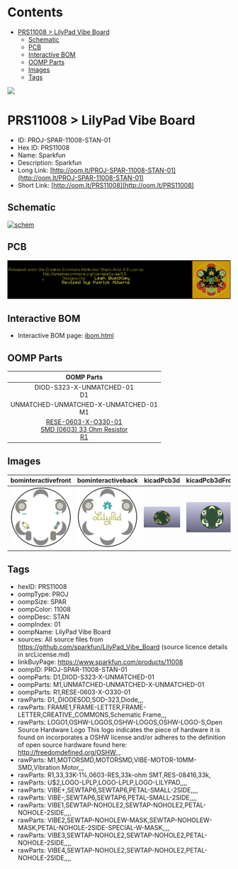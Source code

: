 



Contents
========

* [PRS11008 > LilyPad Vibe Board](#prs11008--lilypad-vibe-board)
	* [Schematic](#schematic)
	* [PCB](#pcb)
	* [Interactive BOM](#interactive-bom)
	* [OOMP Parts](#oomp-parts)
	* [Images](#images)
	* [Tags](#tags)
  
![][im]
# PRS11008 > LilyPad Vibe Board

- ID: PROJ-SPAR-11008-STAN-01
- Hex ID: PRS11008
- Name: Sparkfun
- Description: Sparkfun
- Long Link: [http://oom.lt/PROJ-SPAR-11008-STAN-01](http://oom.lt/PROJ-SPAR-11008-STAN-01)
- Short Link: [http://oom.lt/PRS11008](http://oom.lt/PRS11008)

## Schematic
  
[![schem](eagleSchemImage.png)](eagleSchemImage.png)
## PCB
  
[![pcb](eagleImage.png)](eagleImage.png)
## Interactive BOM

- Interactive BOM page: [ibom.html](https://htmlpreview.github.io/?https://github.com/oomlout/oomlout_OOMP_projects/blob/main/PROJ-SPAR-11008-STAN-01/kicad/bom/ibom.html)

## OOMP Parts
  

|OOMP Parts|
| :---: |
|DIOD-S323-X-UNMATCHED-01<BR>D1|
|UNMATCHED-UNMATCHED-X-UNMATCHED-01<BR>M1|
|[RESE-0603-X-O330-01<br> SMD (0603) 33 Ohm Resistor<br> R1](https://github.com/oomlout/oomlout_OOMP_parts/tree/main/RESE-0603-X-O330-01/)|

## Images
  
  

|bominteractivefront|bominteractiveback|kicadPcb3d|kicadPcb3dFront|kicadPcb3dBack|eagleImage|eagleSchemImage|
| :---: | :---: | :---: | :---: | :---: | :---: | :---: |
|[![bominteractivefront](bomFront_140.png)](bomFront.png)|[![bominteractiveback](bomBack_140.png)](bomBack.png)|[![kicadPcb3d](kicadPcb3d_140.png)](kicadPcb3d.png)|[![kicadPcb3dFront](kicadPcb3dFront_140.png)](kicadPcb3dFront.png)|[![kicadPcb3dBack](kicadPcb3dBack_140.png)](kicadPcb3dBack.png)|[![eagleImage](eagleImage_140.png)](eagleImage.png)|[![eagleSchemImage](eagleSchemImage_140.png)](eagleSchemImage.png)|

## Tags

- hexID: PRS11008
- oompType: PROJ
- oompSize: SPAR
- oompColor: 11008
- oompDesc: STAN
- oompIndex: 01
- oompName: LilyPad Vibe Board
- sources: All source files from https://github.com/sparkfun/LilyPad_Vibe_Board (source licence details in srcLicense.md)
- linkBuyPage: https://www.sparkfun.com/products/11008
- oompID: PROJ-SPAR-11008-STAN-01
- oompParts: D1,DIOD-S323-X-UNMATCHED-01
- oompParts: M1,UNMATCHED-UNMATCHED-X-UNMATCHED-01
- oompParts: R1,RESE-0603-X-O330-01
- rawParts: D1,,DIODESOD,SOD-323,Diode,,,
- rawParts: FRAME1,FRAME-LETTER,FRAME-LETTER,CREATIVE_COMMONS,Schematic Frame,,,
- rawParts: LOGO1,OSHW-LOGOS,OSHW-LOGOS,OSHW-LOGO-S,Open Source Hardware Logo This logo indicates the piece of hardware it is found on incorporates a OSHW license and/or adheres to the definition of open source hardware found here: http://freedomdefined.org/OSHW,,,
- rawParts: M1,MOTORSMD,MOTORSMD,VIBE-MOTOR-10MM-SMD,Vibration Motor,,,
- rawParts: R1,33,33K-1%,0603-RES,33k-ohm SMT,RES-08416,33k,
- rawParts: U$2,LOGO-LPLP,LOGO-LPLP,LOGO-LILYPAD,,,,
- rawParts: VIBE+,SEWTAP6,SEWTAP6,PETAL-SMALL-2SIDE,,,,
- rawParts: VIBE-,SEWTAP6,SEWTAP6,PETAL-SMALL-2SIDE,,,,
- rawParts: VIBE1,SEWTAP-NOHOLE2,SEWTAP-NOHOLE2,PETAL-NOHOLE-2SIDE,,,,
- rawParts: VIBE2,SEWTAP-NOHOLEW-MASK,SEWTAP-NOHOLEW-MASK,PETAL-NOHOLE-2SIDE-SPECIAL-W-MASK,,,,
- rawParts: VIBE3,SEWTAP-NOHOLE2,SEWTAP-NOHOLE2,PETAL-NOHOLE-2SIDE,,,,
- rawParts: VIBE4,SEWTAP-NOHOLE2,SEWTAP-NOHOLE2,PETAL-NOHOLE-2SIDE,,,,



[im]: kicadPcb3d_450.png

